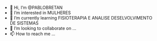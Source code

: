 - 👋 Hi, I’m @PABLOBRETAN
- 👀 I’m interested in MULHERES
- 🌱 I’m currently learning FISIOTERAPIA E ANALISE DESELVOLVIMENTO DE SISTEMAS
- 💞️ I’m looking to collaborate on ...
- 📫 How to reach me ...

<!---
PABLOBRETAN/PABLOBRETAN is a ✨ special ✨ repository because its `README.md` (this file) appears on your GitHub profile.
You can click the Preview link to take a look at your changes.
--->
